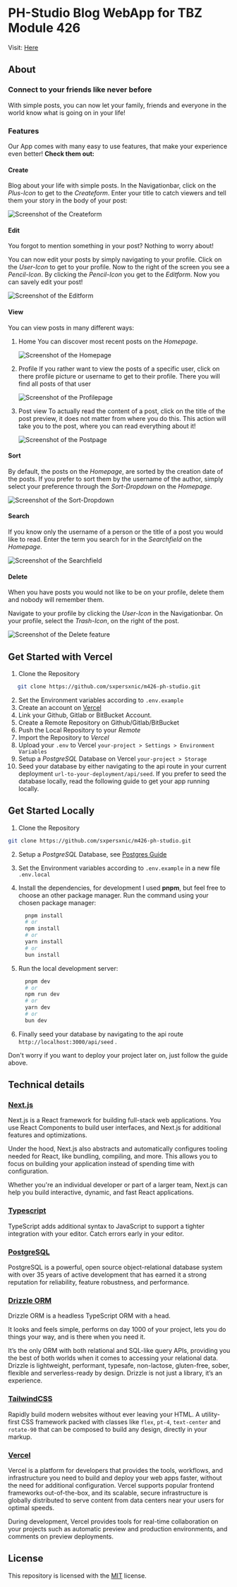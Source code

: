 # PH-Studio Blog WebApp for TBZ Module 426

Visit: [Here](https://m426-ph-studio-xi.vercel.app/)

## About

### Connect to your friends like never before

With simple posts, you can now let your family, friends and everyone in the world know what is going on in your life!

### Features

Our App comes with many easy to use features, that make your experience even better! **Check them out:**

#### Create

Blog about your life with simple posts. In the Navigationbar, click on the *Plus-Icon* to get to the *Createform*. Enter your title to catch viewers and tell them your story in the body of your post:

![Screenshot of the Createform](/m426-Scrum/public/doc/CREATEFORM.png)

#### Edit

You forgot to mention something in your post? Nothing to worry about!

You can now edit your posts by simply navigating to your profile. Click on the *User-Icon* to get to your profile. Now to the right of the screen you see a *Pencil-Icon*. By clicking the *Pencil-Icon* you get to the *Editform*. Now you can savely edit your post!

![Screenshot of the Editform](/m426-Scrum/public/doc/EDITFORM.png)

#### View

You can view posts in many different ways:

1. Home
   You can discover most recent posts    on the *Homepage*.

   ![Screenshot of the Homepage](/m426-Scrum/public/doc/HOMEPAGE.png)

2. Profile
   If you rather want to view the        posts of a specific user, click on    there profile picture or username     to get to their profile. There you    will find all posts of that user

   ![Screenshot of the Profilepage](/m426-Scrum/public/doc/PROFILEPAGE.png)

3. Post view
   To actually read the content of a     post, click on the title of the       post preview, it does not matter      from where you do this. This          action will take you to the post,     where you can read everything         about it!

   ![Screenshot of the Postpage](/m426-Scrum/public/doc/POSTPAGE.png)

#### Sort

By default, the posts on the *Homepage*, are sorted by the creation date of the posts. If you prefer to sort them by the username of the author, simply select your preference through the *Sort-Dropdown* on the *Homepage*.

![Screenshot of the Sort-Dropdown](/m426-Scrum/public/doc/SORT.png)

#### Search

If you know only the username of a person or the title of a post you would like to read. Enter the term you search for in the *Searchfield* on the *Homepage*.

![Screenshot of the Searchfield](/m426-Scrum/public/doc/SEARCH.png)

#### Delete

When you have posts you would not like to be on your profile, delete them and nobody will remember them.

Navigate to your profile by clicking the *User-Icon* in the Navigationbar.
On your profile, select the *Trash-Icon*, on the right of the post.

![Screenshot of the Delete feature](/m426-Scrum/public/doc/DELETE.png)

## Get Started with Vercel

1. Clone the Repository

```sh
   git clone https://github.com/sxpersxnic/m426-ph-studio.git
```

2. Set the Environment variables according to `.env.example`
3. Create an account on [Vercel](https://vercel.com/login)
4. Link your Github, Gitlab or BitBucket Account.
5. Create a Remote Repository on Github/Gitlab/BitBucket
6. Push the Local Repository to your *Remote*
7. Import the Repository to *Vercel*
8. Upload your `.env` to Vercel `your-project > Settings > Environment Variables`
9. Setup a *PostgreSQL* Database on Vercel `your-project > Storage`
10. Seed your database by either navigating to the api route in your current deployment `url-to-your-deployment/api/seed`.
    If you prefer to seed the database locally, read the following guide to get your app running locally.

## Get Started Locally

1. Clone the Repository

```sh
git clone https://github.com/sxpersxnic/m426-ph-studio.git
```

2. Setup a *PostgreSQL* Database, see [Postgres Guide](https://www.postgresql.org/docs/current/tutorial-start.html)
3. Set the Environment variables according to `.env.example` in a new file `.env.local`
4. Install the dependencies, for development I used **pnpm**, but feel free to choose an other package manager.
   Run the command using your chosen package manager:

   ```sh
     pnpm install
     # or
     npm install
     # or
     yarn install
     # or
     bun install
   ```

5. Run the local development server:

   ```sh
     pnpm dev
     # or
     npm run dev
     # or
     yarn dev
     # or
     bun dev
   ```

7. Finally seed your database by navigating to the api route `http://localhost:3000/api/seed` .

Don't worry if you want to deploy your project later on, just follow the guide above.

## Technical details

### [Next.js](https://nextjs.org)

Next.js is a React framework for building full-stack web applications. You use React Components to build user interfaces, and Next.js for additional features and optimizations.

Under the hood, Next.js also abstracts and automatically configures tooling needed for React, like bundling, compiling, and more. This allows you to focus on building your application instead of spending time with configuration.

Whether you're an individual developer or part of a larger team, Next.js can help you build interactive, dynamic, and fast React applications.

### [Typescript](https://typescriptlang.org/)

TypeScript adds additional syntax to JavaScript to support a tighter integration with your editor. Catch errors early in your editor.

### [PostgreSQL](https://postgresql.org/)

PostgreSQL is a powerful, open source object-relational database system with over 35 years of active development that has earned it a strong reputation for reliability, feature robustness, and performance.

### [Drizzle ORM](https://orm.drizzle.team)

Drizzle ORM is a headless TypeScript ORM with a head.

It looks and feels simple, performs on day 1000 of your project,
lets you do things your way, and is there when you need it.

It’s the only ORM with both relational and SQL-like query APIs, providing you the best of both worlds when it comes to accessing your relational data. Drizzle is lightweight, performant, typesafe, non-lactose, gluten-free, sober, flexible and serverless-ready by design. Drizzle is not just a library, it’s an experience.

### [TailwindCSS](https://tailwindcss.com)

Rapidly build modern websites without ever leaving your HTML.
A utility-first CSS framework packed with classes like `flex`, `pt-4`, `text-center` and `rotate-90` that can be composed to build any design, directly in your markup.

### [Vercel](https://vercel.com)

Vercel is a platform for developers that provides the tools, workflows, and infrastructure you need to build and deploy your web apps faster, without the need for additional configuration.
Vercel supports popular frontend frameworks out-of-the-box, and its scalable, secure infrastructure is globally distributed to serve content from data centers near your users for optimal speeds.

During development, Vercel provides tools for real-time collaboration on your projects such as automatic preview and production environments, and comments on preview deployments.

## License

This repository is licensed with the [MIT](LICENSE) license.
